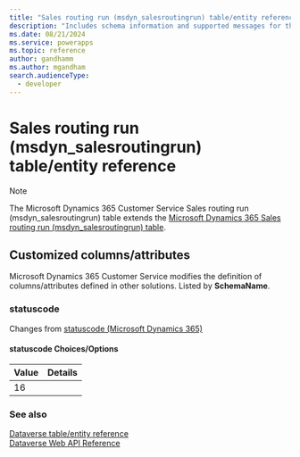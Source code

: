 ```yaml
---
title: "Sales routing run (msdyn_salesroutingrun) table/entity reference (Microsoft Dynamics 365 Customer Service)"
description: "Includes schema information and supported messages for the Sales routing run (msdyn_salesroutingrun) table/entity with Microsoft Dynamics 365 Customer Service."
ms.date: 08/21/2024
ms.service: powerapps
ms.topic: reference
author: gandhamm
ms.author: mgandham
search.audienceType: 
  - developer
---
```


# Sales routing run (msdyn_salesroutingrun) table/entity reference



> [!NOTE]
> The Microsoft Dynamics 365 Customer Service Sales routing run (msdyn_salesroutingrun) table extends the [Microsoft Dynamics 365 Sales routing run (msdyn_salesroutingrun) table](/dynamics365/developer/entities//msdyn_salesroutingrun).



## Customized columns/attributes

Microsoft Dynamics 365 Customer Service modifies the definition of columns/attributes defined in other solutions. Listed by **SchemaName**.

### <a name="BKMK_statuscode"></a> statuscode

Changes from [statuscode (Microsoft Dynamics 365)](/dynamics365/developer/entities//msdyn_salesroutingrun#BKMK_statuscode)

#### statuscode Choices/Options

|Value|Details|
|---|---|
|16||



### See also

[Dataverse table/entity reference](../about-entity-reference.md)  
[Dataverse Web API Reference](/power-apps/developer/data-platform/webapi/reference/about)   

